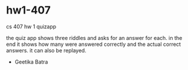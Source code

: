 # hw1-407

cs 407 hw 1
quizapp

the quiz app shows three riddles and asks for an answer for each.
in the end it shows how many were answered correctly and the actual correct answers.
it can also be replayed.

- Geetika Batra
